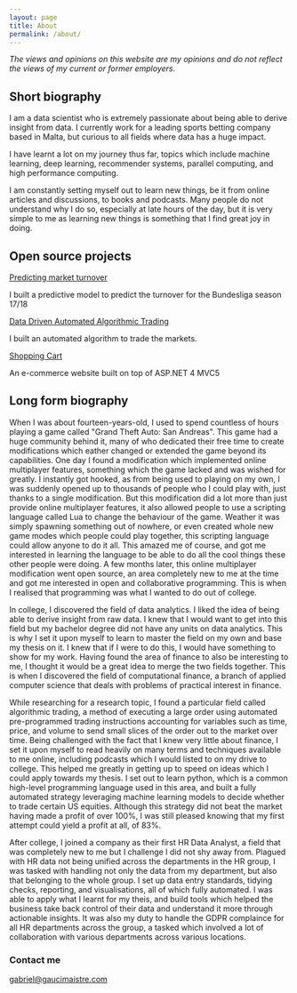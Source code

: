 ```yaml
---
layout: page
title: About
permalink: /about/
---
```


_The views and opinions on this website are my opinions and do not reflect the views of my current or former employers._

## Short biography

I am a data scientist who is extremely passionate about being able to derive insight from data. I currently work for a leading sports betting company based in Malta, but curious to all fields where data has a huge impact.

I have learnt a lot on my journey thus far, topics which include machine learning, deep learning, recommender systems, parallel computing, and high performance computing.

I am constantly setting myself out to learn new things, be it from online articles and discussions, to books and podcasts. Many people do not understand why I do so, especially at late hours of the day, but it is very simple to me as learning new things is something that I find great joy in doing.

## Open source projects

[Predicting market turnover](https://github.com/gabegm/Predict-Market-Turnover)

I built a predictive model to predict the turnover for the Bundesliga season 17/18

[Data Driven Automated Algorithmic Trading](https://github.com/gabegm/Data-Driven-Automated-Algorithmic-Trading)

I built an automated algorithm to trade the markets.

[Shopping Cart](https://github.com/gabegm/ShoppingCart)

An e-commerce website built on top of ASP.NET 4 MVC5

## Long form biography

When I was about fourteen-years-old, I used to spend countless of hours playing a game called "Grand Theft Auto: San Andreas". This game had a huge community behind it, many of who dedicated their free time to create modifications which eather changed or extended the game beyond its capabilities. One day I found a modification which implemented online multiplayer features, something which the game lacked and was wished for greatly. I instantly got hooked, as from being used to playing on my own, I was suddenly opened up to thousands of people who I could play with, just thanks to a single modification. But this modification did a lot more than just provide online multiplayer features, it also allowed people to use a scripting language called Lua to change the behaviour of the game. Weather it was simply spawning something out of nowhere, or even created whole new game modes which people could play together, this scripting language could allow anyone to do it all. This amazed me of course, and got me interested in learning the language to be able to do all the cool things these other people were doing. A few months later, this online multiplayer modification went open source, an area completely new to me at the time and got me interested in open and collaborative programming. This is when I realised that programming was what I wanted to do out of college.

In college, I discovered the field of data analytics. I liked the idea of being able to derive insight from raw data. I knew that I would want to get into this field but my bachelor degree did not have any units on data analytics. This is why I set it upon myself to learn to master the field on my own and base my thesis on it. I knew that if I were to do this, I would have something to show for my work. Having found the area of finance to also be interesting to me, I thought it would be a great idea to merge the two fields together. This is when I discovered the field of computational finance, a branch of applied computer science that deals with problems of practical interest in finance.

While researching for a research topic, I found a particular field called algorithmic trading, a method of executing a large order using automated pre-programmed trading instructions accounting for variables such as time, price, and volume to send small slices of the order out to the market over time. Being challenged with the fact that I knew very little about finance, I set it upon myself to read heavily on many terms and techniques available to me online, including podcasts which I would listed to on my drive to college. This helped me greatly in getting up to speed on ideas which I could apply towards my thesis. I set out to learn python, which is a common high-level programming language used in this area, and built a fully automated strategy leveraging machine learning models to decide whether to trade certain US equities. Although this strategy did not beat the market having made a profit of over 100%, I was still pleased knowing that my first attempt could yield a profit at all, of 83%.

After college, I joined a company as their first HR Data Analyst, a field that was completely new to me but I challenge I did not shy away from. Plagued with HR data not being unified across the departments in the HR group, I was tasked with handling not only the data from my department, but also that belonging to the whole group. I set up data entry standards, tidying checks, reporting, and visualisations, all of which fully automated. I was able to apply what I learnt for my theis, and build tools which helped the business take back control of their data and understand it more through actionable insights. It was also my duty to handle the GDPR complaince for all HR departments across the group, a tasked which involved a lot of collaboration with various departments across various locations.

### Contact me

[gabriel@gaucimaistre.com](mailto:gabriel@gaucimaistre.com)
